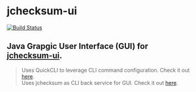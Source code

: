 # jchecksum-ui
[![Build Status](https://travis-ci.org/apercova/jchecksum-ui.svg?branch=master)](https://travis-ci.org/apercova/jchecksum-ui)
## Java Grapgic User Interface (GUI) for [jchecksum-ui](https://github.com/apercova/jchecksum-ui).

> Uses QuickCLI to leverage CLI command configuration. Check it out [here](https://github.com/apercova/QuickCLI).  
> Uses jchecksum as CLI back service for GUI. Check it out [here](https://github.com/apercova/jchecksum).
